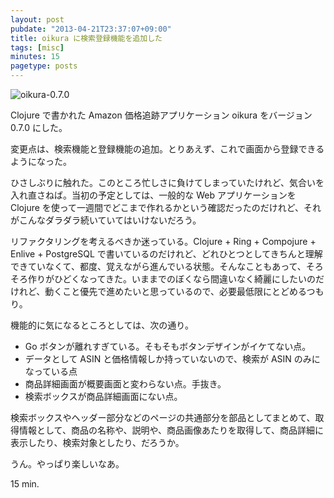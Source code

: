 ```yaml
---
layout: post
pubdate: "2013-04-21T23:37:07+09:00"
title: oikura に検索登録機能を追加した
tags: [misc]
minutes: 15
pagetype: posts
---
```

![oikura-0.7.0](http://gyazo.com/fa573fac69f31607f109df48bd7cf875.png)

Clojure で書かれた Amazon 価格追跡アプリケーション oikura をバージョン 0.7.0 にした。

変更点は、検索機能と登録機能の追加。とりあえず、これで画面から登録できるようになった。

ひさしぶりに触れた。このところ忙しさに負けてしまっていたけれど、気合いを入れ直さねば。当初の予定としては、一般的な Web アプリケーションを Clojure を使って一週間でどこまで作れるかという確認だったのだけれど、それがこんなダラダラ続いていてはいけないだろう。

リファクタリングを考えるべきか迷っている。Clojure + Ring + Compojure + Enlive + PostgreSQL で書いているのだけれど、どれひとつとしてきちんと理解できていなくて、都度、覚えながら進んでいる状態。そんなこともあって、そろそろ作りがひどくなってきた。いままでのぼくなら間違いなく綺麗にしたいのだけれど、動くこと優先で進めたいと思っているので、必要最低限にとどめるつもり。

機能的に気になるところとしては、次の通り。

- Go ボタンが離れすぎている。そもそもボタンデザインがイケてない点。
- データとして ASIN と価格情報しか持っていないので、検索が ASIN のみになっている点
- 商品詳細画面が概要画面と変わらない点。手抜き。
- 検索ボックスが商品詳細画面にない点。

検索ボックスやヘッダー部分などのページの共通部分を部品としてまとめて、取得情報として、商品の名称や、説明や、商品画像あたりを取得して、商品詳細に表示したり、検索対象としたり、だろうか。

うん。やっぱり楽しいなあ。

15 min.
